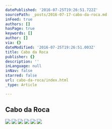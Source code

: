 ```yaml
---
datePublished: '2016-07-25T19:26:51.722Z'
sourcePath: _posts/2016-07-17-cabo-da-roca.md
inFeed: true
authors: []
hasPage: true
keywords: []
author: []
via: {}
dateModified: '2016-07-25T19:26:51.003Z'
title: Cabo da Roca
publisher: {}
description: ''
inLanguage: null
inNav: false
starred: false
url: cabo-da-roca/index.html
_type: Article

---
```

## Cabo da Roca
![](https://the-grid-user-content.s3-us-west-2.amazonaws.com/47f1c496-1894-4993-b9ac-27e88b3e19c2.jpg)
![](https://s3-us-west-2.amazonaws.com/the-grid-img/p/f91b4b0cdc16254ce3c5aa87fd324a1c951a7a9c.jpg)
![](https://s3-us-west-2.amazonaws.com/the-grid-img/p/1d9bcd94e60c9165437a4f3e1538244015f2817e.jpg)
![](https://s3-us-west-2.amazonaws.com/the-grid-img/p/580824b15b19a5e81adf1b59b2a52ede2c4796cd.jpg)
![](https://s3-us-west-2.amazonaws.com/the-grid-img/p/a6c642c6e38bbac5ace17aed170df81768b6b06f.jpg)
![](https://s3-us-west-2.amazonaws.com/the-grid-img/p/b33a40d6f291496af2bf93b885e03a8ee61ffc90.jpg)